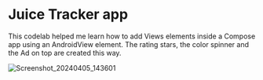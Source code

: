 Juice Tracker app
==================================

This codelab helped me learn how to add Views elements inside a Compose app using an AndroidView element. The rating stars, the color spinner and the Ad on top are created this way.

![Screenshot_20240405_143601](https://github.com/NickSidiropoulos/Juice-tracker-compose-with-views/assets/12250619/11e8503f-7722-477b-832c-dbab345eb390)



